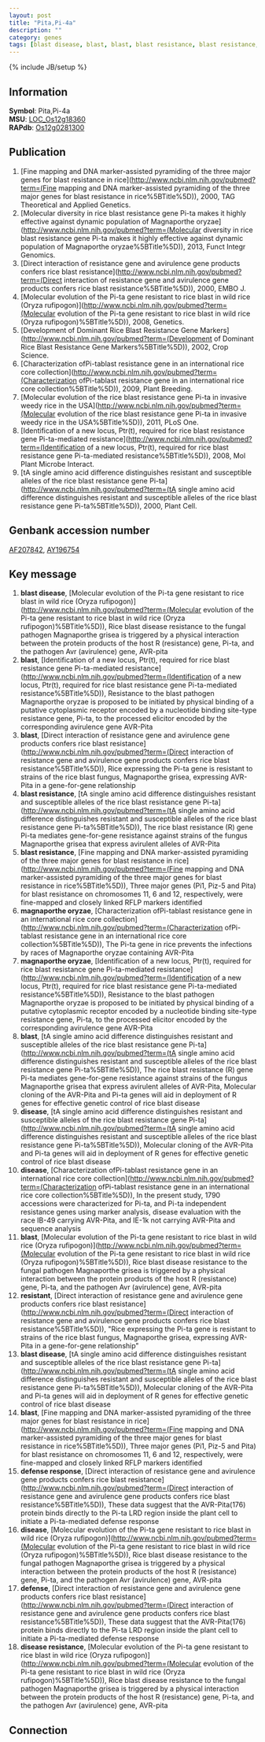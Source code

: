 ```yaml
---
layout: post
title: "Pita,Pi-4a"
description: ""
category: genes
tags: [blast disease, blast, blast, blast resistance, blast resistance, magnaporthe oryzae, magnaporthe oryzae, blast, disease, disease, blast, resistant, blast disease, blast, defense response, disease, defense, disease resistance]
---
```

{% include JB/setup %}

## Information
__Symbol__: Pita,Pi-4a  
__MSU__: [LOC_Os12g18360](http://rice.plantbiology.msu.edu/cgi-bin/ORF_infopage.cgi?orf=LOC_Os12g18360)  
__RAPdb__: [Os12g0281300](http://rapdb.dna.affrc.go.jp/viewer/gbrowse_details/irgsp1?name=Os12g0281300)  

## Publication
1. [Fine mapping and DNA marker-assisted pyramiding of the three major genes for blast resistance in rice](http://www.ncbi.nlm.nih.gov/pubmed?term=(Fine mapping and DNA marker-assisted pyramiding of the three major genes for blast resistance in rice%5BTitle%5D)), 2000, TAG Theoretical and Applied Genetics.
2. [Molecular diversity in rice blast resistance gene Pi-ta makes it highly effective against dynamic population of Magnaporthe oryzae](http://www.ncbi.nlm.nih.gov/pubmed?term=(Molecular diversity in rice blast resistance gene Pi-ta makes it highly effective against dynamic population of Magnaporthe oryzae%5BTitle%5D)), 2013, Funct Integr Genomics.
3. [Direct interaction of resistance gene and avirulence gene products confers rice blast resistance](http://www.ncbi.nlm.nih.gov/pubmed?term=(Direct interaction of resistance gene and avirulence gene products confers rice blast resistance%5BTitle%5D)), 2000, EMBO J.
4. [Molecular evolution of the Pi-ta gene resistant to rice blast in wild rice (Oryza rufipogon)](http://www.ncbi.nlm.nih.gov/pubmed?term=(Molecular evolution of the Pi-ta gene resistant to rice blast in wild rice (Oryza rufipogon)%5BTitle%5D)), 2008, Genetics.
5. [Development of Dominant Rice Blast Resistance Gene Markers](http://www.ncbi.nlm.nih.gov/pubmed?term=(Development of Dominant Rice Blast Resistance Gene Markers%5BTitle%5D)), 2002, Crop Science.
6. [Characterization ofPi-tablast resistance gene in an international rice core collection](http://www.ncbi.nlm.nih.gov/pubmed?term=(Characterization ofPi-tablast resistance gene in an international rice core collection%5BTitle%5D)), 2009, Plant Breeding.
7. [Molecular evolution of the rice blast resistance gene Pi-ta in invasive weedy rice in the USA](http://www.ncbi.nlm.nih.gov/pubmed?term=(Molecular evolution of the rice blast resistance gene Pi-ta in invasive weedy rice in the USA%5BTitle%5D)), 2011, PLoS One.
8. [Identification of a new locus, Ptr(t), required for rice blast resistance gene Pi-ta-mediated resistance](http://www.ncbi.nlm.nih.gov/pubmed?term=(Identification of a new locus, Ptr(t), required for rice blast resistance gene Pi-ta-mediated resistance%5BTitle%5D)), 2008, Mol Plant Microbe Interact.
9. [tA single amino acid difference distinguishes resistant and susceptible alleles of the rice blast resistance gene Pi-ta](http://www.ncbi.nlm.nih.gov/pubmed?term=(tA single amino acid difference distinguishes resistant and susceptible alleles of the rice blast resistance gene Pi-ta%5BTitle%5D)), 2000, Plant Cell.

## Genbank accession number
[AF207842](http://www.ncbi.nlm.nih.gov/nuccore/AF207842), [AY196754](http://www.ncbi.nlm.nih.gov/nuccore/AY196754)

## Key message
1. __blast disease__, [Molecular evolution of the Pi-ta gene resistant to rice blast in wild rice (Oryza rufipogon)](http://www.ncbi.nlm.nih.gov/pubmed?term=(Molecular evolution of the Pi-ta gene resistant to rice blast in wild rice (Oryza rufipogon)%5BTitle%5D)), Rice blast disease resistance to the fungal pathogen Magnaporthe grisea is triggered by a physical interaction between the protein products of the host R (resistance) gene, Pi-ta, and the pathogen Avr (avirulence) gene, AVR-pita
2. __blast__, [Identification of a new locus, Ptr(t), required for rice blast resistance gene Pi-ta-mediated resistance](http://www.ncbi.nlm.nih.gov/pubmed?term=(Identification of a new locus, Ptr(t), required for rice blast resistance gene Pi-ta-mediated resistance%5BTitle%5D)), Resistance to the blast pathogen Magnaporthe oryzae is proposed to be initiated by physical binding of a putative cytoplasmic receptor encoded by a nucleotide binding site-type resistance gene, Pi-ta, to the processed elicitor encoded by the corresponding avirulence gene AVR-Pita
3. __blast__, [Direct interaction of resistance gene and avirulence gene products confers rice blast resistance](http://www.ncbi.nlm.nih.gov/pubmed?term=(Direct interaction of resistance gene and avirulence gene products confers rice blast resistance%5BTitle%5D)), Rice expressing the Pi-ta gene is resistant to strains of the rice blast fungus, Magnaporthe grisea, expressing AVR-Pita in a gene-for-gene relationship
4. __blast resistance__, [tA single amino acid difference distinguishes resistant and susceptible alleles of the rice blast resistance gene Pi-ta](http://www.ncbi.nlm.nih.gov/pubmed?term=(tA single amino acid difference distinguishes resistant and susceptible alleles of the rice blast resistance gene Pi-ta%5BTitle%5D)), The rice blast resistance (R) gene Pi-ta mediates gene-for-gene resistance against strains of the fungus Magnaporthe grisea that express avirulent alleles of AVR-Pita
5. __blast resistance__, [Fine mapping and DNA marker-assisted pyramiding of the three major genes for blast resistance in rice](http://www.ncbi.nlm.nih.gov/pubmed?term=(Fine mapping and DNA marker-assisted pyramiding of the three major genes for blast resistance in rice%5BTitle%5D)), Three major genes (Pi1, Piz-5 and Pita) for blast resistance on chromosomes 11, 6 and 12, respectively, were fine-mapped and closely linked RFLP markers identified
6. __magnaporthe oryzae__, [Characterization ofPi-tablast resistance gene in an international rice core collection](http://www.ncbi.nlm.nih.gov/pubmed?term=(Characterization ofPi-tablast resistance gene in an international rice core collection%5BTitle%5D)), The Pi-ta gene in rice prevents the infections by races of Magnaporthe oryzae containing AVR-Pita
7. __magnaporthe oryzae__, [Identification of a new locus, Ptr(t), required for rice blast resistance gene Pi-ta-mediated resistance](http://www.ncbi.nlm.nih.gov/pubmed?term=(Identification of a new locus, Ptr(t), required for rice blast resistance gene Pi-ta-mediated resistance%5BTitle%5D)), Resistance to the blast pathogen Magnaporthe oryzae is proposed to be initiated by physical binding of a putative cytoplasmic receptor encoded by a nucleotide binding site-type resistance gene, Pi-ta, to the processed elicitor encoded by the corresponding avirulence gene AVR-Pita
8. __blast__, [tA single amino acid difference distinguishes resistant and susceptible alleles of the rice blast resistance gene Pi-ta](http://www.ncbi.nlm.nih.gov/pubmed?term=(tA single amino acid difference distinguishes resistant and susceptible alleles of the rice blast resistance gene Pi-ta%5BTitle%5D)), The rice blast resistance (R) gene Pi-ta mediates gene-for-gene resistance against strains of the fungus Magnaporthe grisea that express avirulent alleles of AVR-Pita, Molecular cloning of the AVR-Pita and Pi-ta genes will aid in deployment of R genes for effective genetic control of rice blast disease
9. __disease__, [tA single amino acid difference distinguishes resistant and susceptible alleles of the rice blast resistance gene Pi-ta](http://www.ncbi.nlm.nih.gov/pubmed?term=(tA single amino acid difference distinguishes resistant and susceptible alleles of the rice blast resistance gene Pi-ta%5BTitle%5D)),  Molecular cloning of the AVR-Pita and Pi-ta genes will aid in deployment of R genes for effective genetic control of rice blast disease
10. __disease__, [Characterization ofPi-tablast resistance gene in an international rice core collection](http://www.ncbi.nlm.nih.gov/pubmed?term=(Characterization ofPi-tablast resistance gene in an international rice core collection%5BTitle%5D)),  In the present study, 1790 accessions were characterized for Pi-ta, and Pi-ta independent resistance genes using marker analysis, disease evaluation with the race IB-49 carrying AVR-Pita, and IE-1k not carrying AVR-Pita and sequence analysis
11. __blast__, [Molecular evolution of the Pi-ta gene resistant to rice blast in wild rice (Oryza rufipogon)](http://www.ncbi.nlm.nih.gov/pubmed?term=(Molecular evolution of the Pi-ta gene resistant to rice blast in wild rice (Oryza rufipogon)%5BTitle%5D)), Rice blast disease resistance to the fungal pathogen Magnaporthe grisea is triggered by a physical interaction between the protein products of the host R (resistance) gene, Pi-ta, and the pathogen Avr (avirulence) gene, AVR-pita
12. __resistant__, [Direct interaction of resistance gene and avirulence gene products confers rice blast resistance](http://www.ncbi.nlm.nih.gov/pubmed?term=(Direct interaction of resistance gene and avirulence gene products confers rice blast resistance%5BTitle%5D)), "Rice expressing the Pi-ta gene is resistant to strains of the rice blast fungus, Magnaporthe grisea, expressing AVR-Pita in a gene-for-gene relationship"
13. __blast disease__, [tA single amino acid difference distinguishes resistant and susceptible alleles of the rice blast resistance gene Pi-ta](http://www.ncbi.nlm.nih.gov/pubmed?term=(tA single amino acid difference distinguishes resistant and susceptible alleles of the rice blast resistance gene Pi-ta%5BTitle%5D)),  Molecular cloning of the AVR-Pita and Pi-ta genes will aid in deployment of R genes for effective genetic control of rice blast disease
14. __blast__, [Fine mapping and DNA marker-assisted pyramiding of the three major genes for blast resistance in rice](http://www.ncbi.nlm.nih.gov/pubmed?term=(Fine mapping and DNA marker-assisted pyramiding of the three major genes for blast resistance in rice%5BTitle%5D)), Three major genes (Pi1, Piz-5 and Pita) for blast resistance on chromosomes 11, 6 and 12, respectively, were fine-mapped and closely linked RFLP markers identified
15. __defense response__, [Direct interaction of resistance gene and avirulence gene products confers rice blast resistance](http://www.ncbi.nlm.nih.gov/pubmed?term=(Direct interaction of resistance gene and avirulence gene products confers rice blast resistance%5BTitle%5D)),  These data suggest that the AVR-Pita(176) protein binds directly to the Pi-ta LRD region inside the plant cell to initiate a Pi-ta-mediated defense response
16. __disease__, [Molecular evolution of the Pi-ta gene resistant to rice blast in wild rice (Oryza rufipogon)](http://www.ncbi.nlm.nih.gov/pubmed?term=(Molecular evolution of the Pi-ta gene resistant to rice blast in wild rice (Oryza rufipogon)%5BTitle%5D)), Rice blast disease resistance to the fungal pathogen Magnaporthe grisea is triggered by a physical interaction between the protein products of the host R (resistance) gene, Pi-ta, and the pathogen Avr (avirulence) gene, AVR-pita
17. __defense__, [Direct interaction of resistance gene and avirulence gene products confers rice blast resistance](http://www.ncbi.nlm.nih.gov/pubmed?term=(Direct interaction of resistance gene and avirulence gene products confers rice blast resistance%5BTitle%5D)),  These data suggest that the AVR-Pita(176) protein binds directly to the Pi-ta LRD region inside the plant cell to initiate a Pi-ta-mediated defense response
18. __disease resistance__, [Molecular evolution of the Pi-ta gene resistant to rice blast in wild rice (Oryza rufipogon)](http://www.ncbi.nlm.nih.gov/pubmed?term=(Molecular evolution of the Pi-ta gene resistant to rice blast in wild rice (Oryza rufipogon)%5BTitle%5D)), Rice blast disease resistance to the fungal pathogen Magnaporthe grisea is triggered by a physical interaction between the protein products of the host R (resistance) gene, Pi-ta, and the pathogen Avr (avirulence) gene, AVR-pita

## Connection


